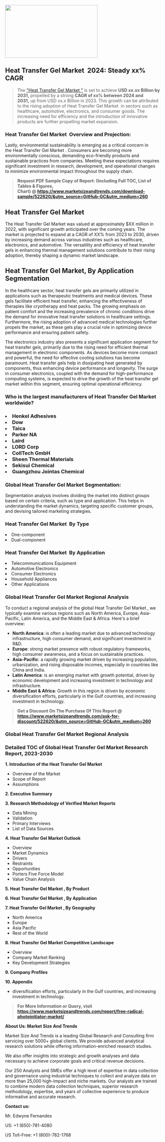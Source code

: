 <p><img class="alignnone size-medium wp-image-20088" src="https://ffe5etoiles.com/wp-content/uploads/2024/12/MST1-300x171.png" alt="" width="300" height="171" /></p><h2 id="ember46" class="ember-view reader-text-block__heading-2">Heat Transfer Gel Market &nbsp;2024: Steady&nbsp;xx% CAGR</h2><blockquote id="ember47" class="ember-view reader-text-block__blockquote">The&nbsp;<a class="app-aware-link " href="https://www.marketsizeandtrends.com/download-sample/522620/&utm_source=GitHub-GC&utm_medium=260" target="_blank" data-test-app-aware-link="">"Heat Transfer Gel Market "</a>&nbsp;is set to achieve&nbsp;<strong>USD&nbsp;xx.xx&nbsp;Billion by 2031,</strong>&nbsp;propelled by a strong&nbsp;<strong>CAGR of&nbsp;xx% between 2024 and 2031,</strong>&nbsp;up from USD xx.x Billion in 2023. This growth can be attributed to the rising adoption of&nbsp;Heat Transfer Gel Market &nbsp;in sectors such as healthcare, automotive, electronics, and consumer goods. The increasing need for efficiency and the introduction of innovative products are further propelling market expansion.</blockquote><h3 id="ember48" class="ember-view reader-text-block__heading-3">Heat Transfer Gel Market &nbsp;Overview and Projection:</h3><p id="ember49" class="ember-view reader-text-block__paragraph">Lastly, environmental sustainability is emerging as a critical concern in the&nbsp;Heat Transfer Gel Market . Consumers are becoming more environmentally conscious, demanding eco-friendly products and sustainable practices from companies. Meeting these expectations requires significant investment in research, development, and operational changes to minimize environmental impact throughout the supply chain.</p><blockquote id="ember50" class="ember-view reader-text-block__blockquote"><strong>Request PDF Sample Copy of Report: (Including Full TOC, List of Tables &amp; Figures, Chart)&nbsp;@&nbsp;<strong><a href="https://www.marketsizeandtrends.com/download-sample/522620/&utm_source=GitHub-GC&utm_medium=260" target="_blank">https://www.marketsizeandtrends.com/download-sample/522620/&utm_source=GitHub-GC&utm_medium=260</a></strong></strong></blockquote><h3 class=""> <h2>Heat Transfer Gel Market</h2><p>The Heat Transfer Gel Market was valued at approximately $XX million in 2022, with significant growth anticipated over the coming years. The market is projected to expand at a CAGR of XX% from 2023 to 2030, driven by increasing demand across various industries such as healthcare, electronics, and automotive. The versatility and efficiency of heat transfer gels in enhancing thermal management solutions contribute to their rising adoption, thereby shaping a dynamic market landscape.</p><h2>Heat Transfer Gel Market, By Application Segmentation</h2><p>In the healthcare sector, heat transfer gels are primarily utilized in applications such as therapeutic treatments and medical devices. These gels facilitate efficient heat transfer, enhancing the effectiveness of therapies like cryotherapy and heat packs. The growing emphasis on patient comfort and the increasing prevalence of chronic conditions drive the demand for innovative heat transfer solutions in healthcare settings. Furthermore, the rising adoption of advanced medical technologies further propels the market, as these gels play a crucial role in optimizing device performance and ensuring patient safety.</p><p>The electronics industry also presents a significant application segment for heat transfer gels, primarily due to the rising need for efficient thermal management in electronic components. As devices become more compact and powerful, the need for effective cooling solutions has become paramount. Heat transfer gels help in dissipating heat generated by components, thus enhancing device performance and longevity. The surge in consumer electronics, coupled with the demand for high-performance computing systems, is expected to drive the growth of the heat transfer gel market within this segment, ensuring optimal operational efficiency.</p></h3><h3 id="" class="">Who is the largest manufacturers of&nbsp;Heat Transfer Gel Market worldwide?</h3><h3 class=""></Li><Li>Henkel Adhesives</Li><Li> Dow</Li><Li> Taica</Li><Li> Parker NA</Li><Li> Laird</Li><Li> LORD Corp</Li><Li> CollTech GmbH</Li><Li> Sheen Thermal Materials</Li><Li> Sekisui Chemical</Li><Li> Guangzhou Jointas Chemical</h3><h3 id="ember53" class="ember-view reader-text-block__heading-3">Global&nbsp;Heat Transfer Gel Market Segmentation:</h3><p id="ember54" class="ember-view reader-text-block__paragraph">Segmentation analysis involves dividing the market into distinct groups based on certain criteria, such as type and application. This helps in understanding the market dynamics, targeting specific customer groups, and devising tailored marketing strategies.</p><h3 id="" class="">Heat Transfer Gel Market &nbsp;By Type</h3><p></Li><Li>One-component</Li><Li> Dual-component</p><h3 id="" class="">Heat Transfer Gel Market &nbsp;By Application</h3><p class=""></Li><Li>Telecommunications Equipment</Li><Li> Automotive Electronics</Li><Li> Consumer Electronics</Li><Li> Household Appliances</Li><Li> Other Applications</p><h3 id="ember62" class="ember-view reader-text-block__heading-3">Global Heat Transfer Gel Market Regional Analysis</h3><p id="ember63" class="ember-view reader-text-block__paragraph">To conduct a regional analysis of the global Heat Transfer Gel Market , we typically examine various regions such as North America, Europe, Asia-Pacific, Latin America, and the Middle East &amp; Africa. Here's a brief overview:</p><ul><li><strong>North America</strong>: is often a leading market due to advanced technology infrastructure, high consumer demand, and significant investment in R&amp;D.</li><li><strong>Europe</strong>: strong market presence with robust regulatory frameworks, high consumer awareness, and a focus on sustainable practices.</li><li><strong>Asia-Pacific</strong>: a rapidly growing market driven by increasing population, urbanization, and rising disposable incomes, especially in countries like China and India.</li><li><strong>Latin America</strong>: is an emerging market with growth potential, driven by economic development and increasing investment in technology and infrastructure.</li><li><strong>Middle East &amp; Africa</strong>: Growth in this region is driven by economic diversification efforts, particularly in the Gulf countries, and increasing investment in technology.</li></ul><blockquote id="ember61" class="ember-view reader-text-block__blockquote"><strong>Get a Discount On The Purchase Of This Report @ <strong><a href="https://html-cleaner.com/" target="">https://www.marketsizeandtrends.com/ask-for-discount/522620/&utm_source=GitHub-GC&utm_medium=260</a></strong></strong></blockquote><h3 id="ember62" class="ember-view reader-text-block__heading-3">Global Heat Transfer Gel Market Regional Analysis</h3><h3 id="" class="">Detailed TOC of Global Heat Transfer Gel Market Research Report, 2023-2030</h3><p id="" class=""><strong>1. Introduction of the Heat Transfer Gel Market </strong></p><ul><li>Overview of the Market</li><li>Scope of Report</li><li>Assumptions</li></ul><p id="" class=""><strong>2. Executive Summary</strong></p><p id="" class=""><strong>3. Research Methodology of Verified Market Reports</strong></p><ul><li>Data Mining</li><li>Validation</li><li>Primary Interviews</li><li>List of Data Sources</li></ul><p id="" class=""><strong>4. Heat Transfer Gel Market Outlook</strong></p><ul><li>Overview</li><li>Market Dynamics</li><li>Drivers</li><li>Restraints</li><li>Opportunities</li><li>Porters Five Force Model</li><li>Value Chain Analysis</li></ul><p id="" class=""><strong>5. Heat Transfer Gel Market , By Product</strong></p><p id="" class=""><strong>6. Heat Transfer Gel Market , By Application</strong></p><p id="" class=""><strong>7. Heat Transfer Gel Market , By Geography</strong></p><ul><li>North America</li><li>Europe</li><li>Asia Pacific</li><li>Rest of the World</li></ul><p id="" class=""><strong>8. Heat Transfer Gel Market Competitive Landscape</strong></p><ul><li>Overview</li><li>Company Market Ranking</li><li>Key Development Strategies</li></ul><p id="" class=""><strong>9. Company Profiles</strong></p><p id="" class=""><strong>10. Appendix</strong></p><ul><li>diversification efforts, particularly in the Gulf countries, and increasing investment in technology.</li></ul><blockquote id="ember65" class="ember-view reader-text-block__blockquote"><strong>For More Information or Query, visit <strong><strong><a href="https://html-cleaner.com/" target="">https://www.marketsizeandtrends.com/report/free-radical-photoinitiator-market/</a></strong></strong></strong></blockquote><p id="" class=""><strong>About Us: Market Size And Trends</strong></p><p id="" class="">Market Size And Trends is a leading Global Research and Consulting firm servicing over 5000+ global clients. We provide advanced analytical research solutions while offering information-enriched research studies.</p><p id="" class="">We also offer insights into strategic and growth analyses and data necessary to achieve corporate goals and critical revenue decisions.</p><p id="" class="">Our 250 Analysts and SMEs offer a high level of expertise in data collection and governance using industrial techniques to collect and analyze data on more than 25,000 high-impact and niche markets. Our analysts are trained to combine modern data collection techniques, superior research methodology, expertise, and years of collective experience to produce informative and accurate research.</p><p id="" class=""><strong>Contact us:</strong></p><p id="" class="">Mr. Edwyne Fernandes</p><p id="" class="">US: +1 (650)-781-4080</p><p id="" class="">US Toll-Free: +1 (800)-782-1768</p>
